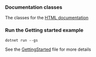 ### Documentation classes

The classes for the [HTML documentation](https://rabbitmq.github.io/rabbitmq-stream-dotnet-client/stable/htmlsingle/index.html)


### Run the Getting started example


```shell
dotnet run --gs
```

See the [GettingStarted](./GettingStarted.cs) file for more details